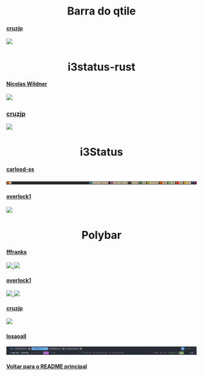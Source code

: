 <h1 align="center">Barra do qtile</h1>

#### [cruzjp](https://gitlab.com/cruzjp/my-dotfiles)

<a href="https://gitlab.com/cruzjp/my-dotfiles/-/blob/master/qtile/config.py#L148">
    <img src="https://gitlab.com/cruzjp/my-dotfiles/-/raw/master/qtile/qtilebar.png">
</a>


<h1 align="center">i3status-rust</h1>

#### [Nícolas Wildner](https://gitlab.com/nwildner)

<a href="https://gitlab.com/nwildner/dotfiles/-/blob/master/home/nwildner/.config/i3/i3status.toml">
    <img src="https://gitlab.com/nwildner/dotfiles/-/raw/master/bar.png">
</a>

### [cruzjp](https://gitlab.com/cruzjp)

<a href="https://gitlab.com/cruzjp/my-dotfiles/-/blob/master/i3_i3status-rust/status.toml">
    <img src="https://gitlab.com/cruzjp/my-dotfiles/-/raw/master/i3_i3status-rust/i3status-rust.png">
</a>

<h1 align="center">i3Status</h1>

#### [carlosd-ss](https://github.com/carlosd-ss)

<a href="https://github.com/carlosd-ss/dotfiles/blob/master/i3status/config">
    <img src="https://raw.githubusercontent.com/carlosd-ss/dotfiles/master/.github/bar.png">
</a>

#### [overlock1](https://github.com/overlock1)

<a href="https://github.com/overlock1/Dotfiles/blob/master/.config/i3status-colorido/i3status/config">
    <img src="https://raw.githubusercontent.com/overlock1/Dotfiles/master/.config/i3status-colorido/i3status.png">
</a>

<h1 align="center">Polybar</h1>

#### [fffranks](https://github.com/fffranks)

<a href="https://github.com/fffranks/dotfiles/tree/master/.config/polybar">
    <img src="https://github.com/fffranks/dotfiles/blob/master/screenshots/Polybar%20TOP.png">
    <img src="https://github.com/fffranks/dotfiles/blob/master/screenshots/PB.png"> 
</a>

#### [overlock1](https://github.com/overlock1)

<a href="https://github.com/overlock1/Dotfiles/tree/master/.config/polybar">
    <img src="https://raw.githubusercontent.com/overlock1/Dotfiles/master/.config/polybar/dock.png">
</a>

<a href="https://github.com/overlock1/Dotfiles/tree/master/.config/polybar2/polybar">
    <img src="https://raw.githubusercontent.com/overlock1/Dotfiles/master/.config/polybar2/polybar.png">
</a>

#### [cruzjp](https://gitlab.com/cruzjp)

<a href="https://gitlab.com/cruzjp/my-dotfiles/-/blob/master/polybar/config">
    <img src="https://gitlab.com/cruzjp/my-dotfiles/-/raw/master/polybar/polybar.png">
</a>

#### [losaoall](https://github.com/odilonscoelho)

<a href="https://github.com/odilonscoelho/dots/tree/master/polybar">
    <img src="https://raw.githubusercontent.com/odilonscoelho/dots/master/bars.png">
</a>

#### [Voltar para o README principal](https://github.com/unixwmbr/unixwmbr)
